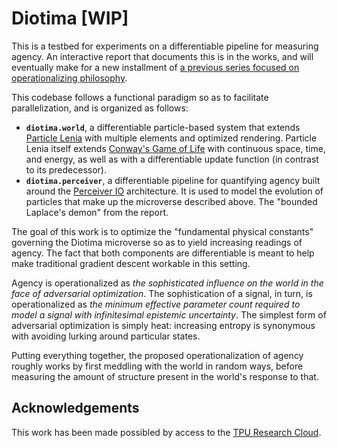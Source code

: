 # Diotima [WIP]

This is a testbed for experiments on a differentiable pipeline for measuring agency. An interactive report that documents this is in the works, and will eventually make for a new installment of [a previous series focused on operationalizing philosophy](https://compphil.github.io/).

This codebase follows a functional paradigm so as to facilitate parallelization, and is organized as follows:

- **`diotima.world`**, a differentiable particle-based system that extends [Particle Lenia](https://google-research.github.io/self-organising-systems/particle-lenia/) with multiple elements and optimized rendering. Particle Lenia itself extends [Conway's Game of Life](https://en.wikipedia.org/wiki/Conway%27s_Game_of_Life) with continuous space, time, and energy, as well as with a differentiable update function (in contrast to its predecessor).
- **`diotima.perceiver`**, a differentiable pipeline for quantifying agency built around the [Perceiver IO](https://deepmind.google/discover/blog/building-architectures-that-can-handle-the-worlds-data/) architecture. It is used to model the evolution of particles that make up the microverse described above. The "bounded Laplace's demon" from the report.

The goal of this work is to optimize the "fundamental physical constants" governing the Diotima microverse so as to yield increasing readings of agency. The fact that both components are differentiable is meant to help make traditional gradient descent workable in this setting.

Agency is operationalized as _the sophisticated influence on the world in the face of adversarial optimization_. The sophistication of a signal, in turn, is operationalized as _the minimum effective parameter count required to model a signal with infinitesimal epistemic uncertainty_. The simplest form of adversarial optimization is simply heat: increasing entropy is synonymous with avoiding lurking around particular states.

Putting everything together, the proposed operationalization of agency roughly works by first meddling with the world in random ways, before measuring the amount of structure present in the world's response to that.

## Acknowledgements

This work has been made possibled by access to the [TPU Research Cloud](https://sites.research.google/trc/about/).
